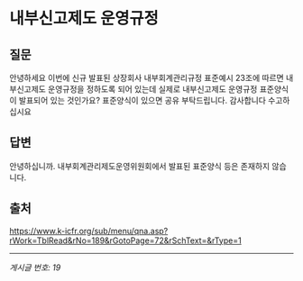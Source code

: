 # 내부신고제도 운영규정

## 질문
안녕하세요
이번에 신규 발표된 상장회사 내부회계관리규정 표준예시 23조에 따르면 내부신고제도 운영규정을 정하도록 되어 있는데 실제로 내부신고제도 운영규정 표준양식이 발표되어 있는 것인가요?
표준양식이 있으면 공유 부탁드립니다.
감사합니다 수고하십시요

## 답변
안녕하십니까.
내부회계관리제도운영위원회에서 발표된 표준양식 등은 존재하지 않습니다.

## 출처
https://www.k-icfr.org/sub/menu/qna.asp?rWork=TblRead&rNo=189&rGotoPage=72&rSchText=&rType=1

---
*게시글 번호: 19*
